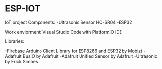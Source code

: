 # ESP-IOT

IoT project
Components:
-Ultrasonic Sensor HC-SR04
-ESP32

Work enviorment: Visual Studio Code with PlatformIO IDE

Libraries:

-Firebase Arduino Client Library for ESP8266 and ESP32 by Mobizt
-Adafruit BusIO by Adafruit
-Adafruit Unified Sensor by Adafruit
-Ultrasonic by Erick Simões




